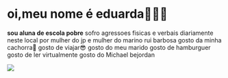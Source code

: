 # oi,meu nome é eduarda🥰😤😡
**sou aluna de escola pobre**
sofro agressoes fisicas e verbais diariamente neste local
por mulher do jp e mulher do marino rui barbosa
gosto da minha cachorra🐶
gosto de viajar😎
gosto do meu marido
gosto de hamburguer 
gosto de ler virtualmente 
gosto do Michael bejordan


![](https://media1.tenor.com/m/I2t1cA1u-QsAAAAC/michael-b-jordan-actor.gif)









